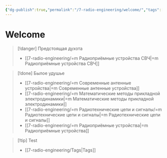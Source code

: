```yaml
---
{"dg-publish":true,"permalink":"/7-radio-engineering/welcome/","tags":["gardenEntry"]}
---
```



# Welcome



> [!danger] Предстоящая духота
> - [[7-radio-engineering/=m Радиоприёмные устройства СВЧ\|=m Радиоприёмные устройства СВЧ]]

> [!done] Былое удушье
> - [[7-radio-engineering/=m Современные антенные устройства\|=m Современные антенные устройства]]
> - [[7-radio-engineering/=m Математические методы прикладной электродинамики\|=m Математические методы прикладной электродинамики]]
> - [[7-radio-engineering/=m Радиотехнические цепи и сигналы/=m Радиотехнические цепи и сигналы\|=m Радиотехнические цепи и сигналы]]
> - [[7-radio-engineering/=m Радиоприёмные устройства\|=m Радиоприёмные устройства]]

> [!tip] Test
> - [[7-radio-engineering/Tags\|Tags]]

